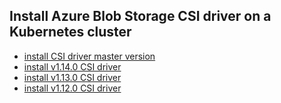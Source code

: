 ## Install Azure Blob Storage CSI driver on a Kubernetes cluster

 - [install CSI driver master version](./install-csi-driver-master.md)
 - [install v1.14.0 CSI driver](./install-csi-driver-v1.14.0.md)
 - [install v1.13.0 CSI driver](./install-csi-driver-v1.13.0.md)
 - [install v1.12.0 CSI driver](./install-csi-driver-v1.12.0.md)
